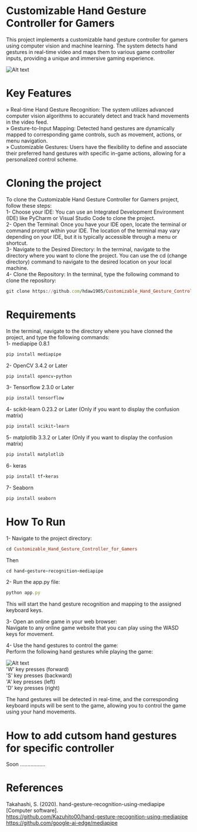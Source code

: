 # Customizable Hand Gesture Controller for Gamers
This project implements a customizable hand gesture controller for gamers using computer vision and machine learning. The system detects hand gestures in real-time video and maps them to various game controller inputs, providing a unique and immersive gaming experience.<br />

![Alt text](https://i.ibb.co/8dpfTvv/Picture2.png)

# Key Features
» Real-time Hand Gesture Recognition: The system utilizes advanced computer vision algorithms to accurately detect and track hand movements in the video feed.<br />
» Gesture-to-Input Mapping: Detected hand gestures are dynamically mapped to corresponding game controls, such as movement, actions, or menu navigation.<br />
» Customizable Gestures: Users have the flexibility to define and associate their preferred hand gestures with specific in-game actions, allowing for a personalized control scheme.<br />

# Cloning the project 
To clone the Customizable Hand Gesture Controller for Gamers project, follow these steps:<br />
1- Choose your IDE: You can use an Integrated Development Environment (IDE) like PyCharm or Visual Studio Code to clone the project.<br />
2- Open the Terminal: Once you have your IDE open, locate the terminal or command prompt within your IDE. The location of the terminal may vary depending on your IDE, but it is typically accessible through a menu or shortcut.<br />
3- Navigate to the Desired Directory: In the terminal, navigate to the directory where you want to clone the project. You can use the cd (change directory) command to navigate to the desired location on your local machine.<br />
4- Clone the Repository: In the terminal, type the following command to clone the repository:<br />
```ruby
git clone https://github.com/hdaw1905/Customizable_Hand_Gesture_Controller_for_Gamers.git   
```
# Requirements
In the terminal, navigate to the directory where you have clonned the project, and type the following commands:<br />
1- mediapipe 0.8.1 <br />
```ruby
pip install mediapipe
```
2- OpenCV 3.4.2 or Later <br />
```ruby
pip install opencv-python
```
3- Tensorflow 2.3.0 or Later<br />
```ruby
pip install tensorflow
```
4- scikit-learn 0.23.2 or Later (Only if you want to display the confusion matrix)<br />
```ruby
pip install scikit-learn
```
5- matplotlib 3.3.2 or Later (Only if you want to display the confusion matrix)<br />
```ruby
pip install matplotlib
```
6- keras<br />
```ruby
pip install tf-keras
```
7- Seaborn<br />
```ruby
pip install seaborn
```

# How To Run 
1- Navigate to the project directory:<br />
```ruby
cd Customizable_Hand_Gesture_Controller_for_Gamers
```
Then <br />
```ruby
cd hand-gesture-recognition-mediapipe
```
2- Run the app.py file:<br />
```ruby
python app.py
```
This will start the hand gesture recognition and mapping to the assigned keyboard keys.<br />

3- Open an online game in your web browser:<br />
Navigate to any online game website that you can play using the WASD keys for movement.<br />

4- Use the hand gestures to control the game:<br />
Perform the following hand gestures while playing the game:<br />

![Alt text](https://i.ibb.co/ByX1NzM/Picture1.png)<br />
'W' key presses (forward)<br />
'S' key presses (backward)<br />
'A' key presses (left)<br />
'D' key presses (right)<br />

The hand gestures will be detected in real-time, and the corresponding keyboard inputs will be sent to the game, allowing you to control the game using your hand movements.

# How to add cutsom hand gestures for specific controller
Soon .................

# References 
Takahashi, S. (2020). hand-gesture-recognition-using-mediapipe [Computer software]. <br />
https://github.com/Kazuhito00/hand-gesture-recognition-using-mediapipe<br />
https://github.com/google-ai-edge/mediapipe

